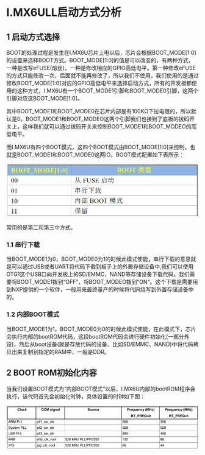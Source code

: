 # I.MX6ULL启动方式分析

## 1 启动方式选择

BOOT的处理过程是发生在I.MX6U芯片上电以后，芯片会根据BOOT_MODE[1:0]的设置来选择BOOT方式。BOOT_MODE[1:0]的值是可以改变的，有两种方式，一种是改写eFUSE(熔丝)，一种是修改相应的GPIO高低电平。第一种修改eFUSE的方式只能修改一次，后面就不能再修改了，所以我们不使用。我们使用的是通过修改BOOT_MODE[1:0]对应的GPIO高低电平来选择启动方式，所有的开发板都使用的这种方式，I.MX6U有一个BOOT_MODE1引脚和BOOT_MODE0引脚，这两个引脚对应这BOOT_MODE[1:0]。

其中BOOT_MODE1和BOOT_MODE0在芯片内部是有100KΩ下拉电阻的，所以默认是0。BOOT_MODE1和BOOT_MODEO这两个引脚我们也接到了底板的拨码开关上，这样我们就可以通过拨码开关来控制BOOT_MODE1和BOOT_MODEO的高低电平。

而I.MX6U有四个BOOT模式，这四个BOOT模式由BOOT_MODE[1:0]来控制，也就是BOOT_MODE1和BOOT_MODE0这两IO，BOOT模式配置如下表所示：

![image-20240218111724180](figures/image-20240218111724180.png)

常用的是第二和第三中方式。

### 1.1 串行下载

当BOOT_MODE1为0，BOOT_MODE0为1的时候此模式使能，串行下载的意思就是可以通过USB或者UART将代码下载到板子上的外置存储设备中,我们可以使用OTG1这个USB口向开发板上的SD/EMMC、NAND等存储设备下载代码。我们需要将BOOT_MODE1拨到“OFF”，将BOOT_MODEO拨到“ON"。这个下载是需要用到NXP提供的一个软件，一般用来最终量产的时候将代码烧写到外置存储设备中的。

### 1.2 内部BOOT模式

当BOOT_MODE1为1，BOOT_MODE0为0的时候此模式使能，在此模式下，芯片会执行内部的bootROM代码，这段bootROM代码会进行硬件初始化(一部分外设)，然后从boot设备(就是存放代码的设备、比如SD/EMMC、NAND)中将代码拷贝出来复制到指定的RAM中，一般是DDR。

## 2 BOOT ROM初始化内容

当我们设置BOOT模式为“内部BOOT模式”以后，I.MX6U内部的bootROM程序会执行，该代码首先会初始化时钟，具体设置的时钟如下图：

![image-20240218112239357](figures/image-20240218112239357.png)

